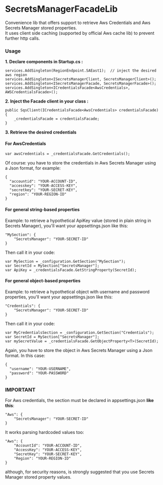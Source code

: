 # SecretsManagerFacadeLib
Convenience lib that offers support to retrieve Aws Credentials and Aws Secrets Manager stored properties.  
It uses client side caching (supported by official Aws cache lib) to prevent further http calls.

### Usage ###

**1. Declare components in Startup.cs :**

```
services.AddSingleton(RegionEndpoint.SAEast1);  // inject the desired aws region
services.AddSingleton<ISecretsManagerClient, SecretsManagerClient>();  
services.AddSingleton<ISecretsManagerFacade, SecretsManagerFacade>();
services.AddSingleton<ICredentialsFacade<AwsCredentials>, AWSCredentialsFacade>();
```

**2. Inject the Facade client in your class :**

```
public SqsClient(ICredentialsFacade<AwsCredentials> credentialsFacade)
{
    _credentialsFacade = credentialsFacade;
}
```

**3. Retrieve the desired credentials**

#### For AwsCredentials ####
```
var awsCredentials = _credentialsFacade.GetCredentials();
```

Of course: you have to store the credentials in Aws Secrets Manager using a Json format, for example:  

```
{
  "accountid": "YOUR-ACCOUNT-ID",
  "accesskey": "YOUR-ACCESS-KEY",
  "secretkey": "YOUR-SECRET-KEY",
  "region": "YOUR-REGION-ID"
}
```

#### For general string-based properties ####

Example: to retrieve a hypothetical ApiKey value (stored in plain string in Secrets Manager), you'll want your appsettings.json like this:

```
"MySection": {
    "SecretsManager": "YOUR-SECRET-ID"
}
```

Then call it in your code:

```
var MySection = _configuration.GetSection("MySection");
var SecretId = MySection["SecretsManager"];
var ApiKey = _credentialsFacade.GetStringProperty(SecretId);
```

#### For general object-based properties ####

Example: to retrieve a hypothetical object with username and password properties, you'll want your appsettings.json like this:

```
"Credentials": {
    "SecretsManager": "YOUR-SECRET-ID"
}
```

Then call it in your code:
```
var MyCredentialsSection = _configuration.GetSection("Credentials");
var SecretId = MySection["SecretsManager"];
var mySecretValue = _credentialsFacade.GetObjectProperty<T>(SecretId);
```

Again, you have to store the object in Aws Secrets Manager using a Json format. In this case:

```
{
  "username": "YOUR-USERNAME",
  "password": "YOUR-PASSWORD"
}
```


### IMPORTANT ###

For Aws credentials, the section must be declared in appsettings.json **like this**:

```
"Aws": {
    "SecretsManager": "YOUR-SECRET-ID"
}
```

It works parsing hardcoded values too:

```
"Aws": {
    "AccountId": "YOUR-ACCOUNT-ID",
    "AccessKey": "YOUR-ACCESS-KEY",
    "SecretKey": "YOUR-SECRET-KEY",
    "Region": "YOUR-REGION-ID"
}
```
although, for security reasons, is strongly suggested that you use Secrets Manager stored property values.
